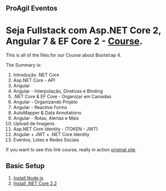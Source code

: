 ## ProAgil Eventos

# Seja Fullstack com Asp.NET Core 2, Angular 7 & EF Core 2 - [Course](https://www.udemy.com/angular-dotnetcore-efcore/).

This is all of the files for our Course about Bootstrap 4.

The Summary is:

  01. Introdução .NET Core
  02. Asp.NET Core - API
  03. Angular
  04. Angular - Interpolação, Diretivas e Binding
  05. .NET Core & EF Core - Organizar em Camadas
  06. Angular - Organizando Projeto
  07. Angular - Reactive Forms
  08. AutoMapper & Data Annotations
  09. Angular - Rotas, Alertas e Mais
  10. Upload de Imagens
  11. Asp.NET Core Identity - (TOKEN - JWT)
  12. Angular + JWT + .NET Core Identity
  13. Eventos, Lotes e Redes Sociais

If you want to see this link course, really in action [original site](https://www.udemy.com/angular-dotnetcore-efcore/).

## Basic Setup

1. [Install Node.js](https://nodejs.org/)
1. [Install .NET Core 2.2](https://dotnet.microsoft.com/download/)

